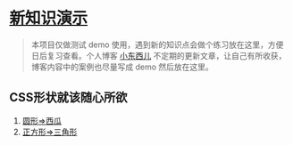 
# [新知识演示](https://github.com/xiaodongxier/demo)

> 本项目仅做测试 demo 使用，遇到新的知识点会做个练习放在这里，方便日后复习查看。个人博客 [小东西儿](http://xiaodongxier.com/) 不定期的更新文章，让自己有所收获，博客内容中的案例也尽量写成 demo 然后放在这里。

## CSS形状就该随心所欲

1. [圆形=>西瓜](https://xiaodongxier.github.io/demo/CSS形状就该随心所欲/西瓜.html)
2. [正方形=>三角形](https://xiaodongxier.github.io/demo/CSS形状就该随心所欲/三角形.html)

